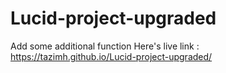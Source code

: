 # Lucid-project-upgraded
Add some additional function 
Here's live link : https://tazimh.github.io/Lucid-project-upgraded/
